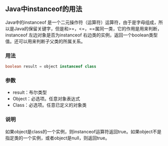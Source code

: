 ## Java中instanceof的用法

Java中的instanceof 是一个二元操作符（运算符）运算符，由于是字母组成，所以是Java的保留关键字，但是和>=，<=，==属同一类，它的作用是用来判断，instanceof 左边对象是否为instanceof 右边类的实例，返回一个boolean类型值。还可以用来判断子父类的所属关系。

### 用法

```java
boolean result = object instanceof class
```

### 参数

- result：布尔类型
- Object：必选项。任意对象表达式
- Class：必选项。任意已定义的对象类

### 说明

如果object是class的一个实例，则instanceof运算符返回true。如果object不是指定类的一个实例，或者object是null，则返回true。